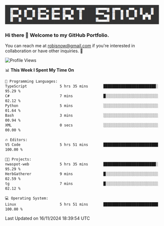 <img alt="myname" src="assets/name.png" />

### Hi there 👋 Welcome to my GitHub Portfolio.
You can reach me at robjsnow@gmail.com if you're interested in collaboration or have other inquiries.  :briefcase:



<!--START_SECTION:waka-->
![Profile Views](http://img.shields.io/badge/Profile%20Views-2-blue)

📊 **This Week I Spent My Time On** 

```text
💬 Programming Languages: 
TypeScript               5 hrs 35 mins       ████████████████████████░   95.29 % 
C#                       7 mins              █░░░░░░░░░░░░░░░░░░░░░░░░   02.12 % 
Python                   5 mins              ░░░░░░░░░░░░░░░░░░░░░░░░░   01.64 % 
Bash                     3 mins              ░░░░░░░░░░░░░░░░░░░░░░░░░   00.94 % 
XML                      0 secs              ░░░░░░░░░░░░░░░░░░░░░░░░░   00.00 % 

🔥 Editors: 
VS Code                  5 hrs 51 mins       █████████████████████████   100.00 % 

🐱‍💻 Projects: 
nwaspot-web              5 hrs 35 mins       ████████████████████████░   95.29 % 
HerbGatherer             9 mins              █░░░░░░░░░░░░░░░░░░░░░░░░   02.59 % 
tg                       7 mins              █░░░░░░░░░░░░░░░░░░░░░░░░   02.12 % 

💻 Operating System: 
Linux                    5 hrs 51 mins       █████████████████████████   100.00 % 
```


 Last Updated on 16/11/2024 18:39:54 UTC
<!--END_SECTION:waka-->

<!--
**robjsnow/robjsnow** is a ✨ _special_ ✨ repository because its `README.md` (this file) appears on your GitHub profile.

Here are some ideas to get you started:

- 🔭 I’m currently working on ...
- 🌱 I’m currently learning ...
- 👯 I’m looking to collaborate on ...
- 🤔 I’m looking for help with ...
- 💬 Ask me about ...
- 📫 How to reach me: ...
- 😄 Pronouns: ...
- ⚡ Fun fact: ...
-->


